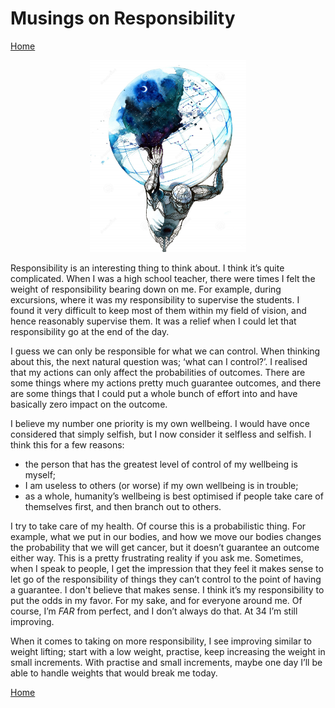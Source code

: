 # Musings on Responsibility

[Home](../../index.md)

<p align="center">
<img src="responsibility.jpg" width="250">
</p>

Responsibility is an interesting thing to think about. I think it’s quite complicated. When I was a high school teacher, there were times I felt the weight of responsibility bearing down on me. For example, during excursions, where it was my responsibility to supervise the students. I found it very difficult to keep most of them within my field of vision, and hence reasonably supervise them. It was a relief when I could let that responsibility go at the end of the day.

I guess we can only be responsible for what we can control. When thinking about this, the next natural question was; ‘what can I control?’. I realised that my actions can only affect the probabilities of outcomes. There are some things where my actions pretty much guarantee outcomes, and there are some things that I could put a whole bunch of effort into and have basically zero impact on the outcome.

I believe my number one priority is my own wellbeing. I would have once considered that simply selfish, but I now consider it selfless and selfish. I think this for a few reasons: 
- the person that has the greatest level of control of my wellbeing is myself;
- I am useless to others (or worse) if my own wellbeing is in trouble;
- as a whole, humanity’s wellbeing is best optimised if people take care of themselves first, and then branch out to others.

I try to take care of my health. Of course this is a probabilistic thing. For example, what we put in our bodies, and how we move our bodies changes the probability that we will get cancer, but it doesn’t guarantee an outcome either way. This is a pretty frustrating reality if you ask me. Sometimes, when I speak to people, I get the impression that they feel it makes sense to let go of the responsibility of things they can’t control to the point of having a guarantee. I don't believe that makes sense. I think it’s my responsibility to put the odds in my favor. For my sake, and for everyone around me. Of course, I’m *FAR* from perfect, and I don’t always do that. At 34 I’m still improving.

When it comes to taking on more responsibility, I see improving similar to weight lifting; start with a low weight, practise, keep increasing the weight in small increments. With practise and small increments, maybe one day I’ll be able to handle weights that would break me today.

[Home](../../index.md)